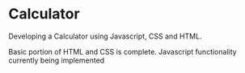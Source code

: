 # Calculator

Developing a Calculator using Javascript, CSS and HTML.

Basic portion of HTML and CSS is complete. Javascript functionality currently being implemented
